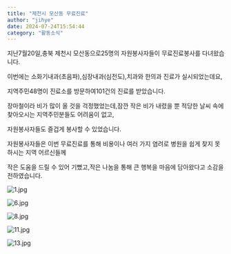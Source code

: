 ```yaml
---
title: "제천시 모산동 무료진료"
author: "jihye"
date: 2024-07-24T15:54:44
category: "활동소식"
---
```


지난7월20일,충북 제천시 모산동으로25명의 자원봉사자들이 무료진료봉사를 다녀왔습니다.

이번에는 소화기내과(초음파),심장내과(심전도),치과와 한의과 진료가 실시되었는데요,

지역주민48명이 진료소를 방문하여101건의 진료를 받았습니다.

장마철이라 비가 많이 올 것을 걱정했었는데,잠깐 작은 비가 내렸을 뿐 적당한 날씨 속에 찾아오시는 지역주민분들도 어려움이 없고,

자원봉사자들도 즐겁게 봉사할 수 있었습니다.

자원봉사자들은 이번 무료진료를 통해 비용이나 여러 가지 염려로 병원을 쉽게 찾지 못하시는 지역 어르신들께

작은 도움을 드릴 수 있어 기뻤고,작은 나눔을 통해 큰 행복을 마음에 담아왔다고 소감을 전하였습니다.

![1.jpg](/files/attach/images/2318/197/035/a0bbfa30719ec284b11b94201df81023.jpg)

![6.jpg](/files/attach/images/2318/197/035/4c39f17c8ce5a37e8f26139061c3f4d2.jpg)

![8.jpg](/files/attach/images/2318/197/035/4742cc7d4902b4b1afbf290b7813d503.jpg)

![11.jpg](/files/attach/images/2318/197/035/c9a9598949d728c3bc1f01b74870f260.jpg)

![13.jpg](/files/attach/images/2318/197/035/4a50df4f2d23e38b8658abb3efbaf5e2.jpg)
